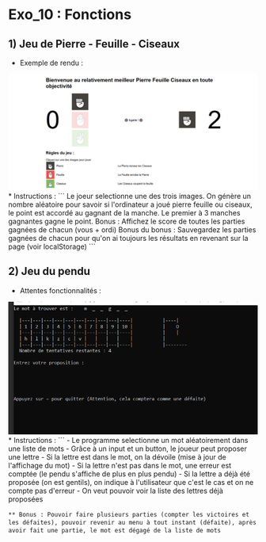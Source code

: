 # Exo_10 : Fonctions
## 1) Jeu de Pierre - Feuille - Ciseaux
* Exemple de rendu :
<img src="./exemplePierreFeuilleCiseaux.PNG">
* Instructions :
```
Le joeur selectionne une des trois images. On génère un nombre aléatoire pour savoir si l'ordinateur a joué pierre feuille ou ciseaux, le point est accordé au gagnant de la manche. Le premier à 3 manches gagnantes gagne le point.
Bonus : Affichez le score de toutes les parties gagnées de chacun (vous + ordi)
Bonus du bonus : Sauvegardez les parties gagnées de chacun pour qu'on ai toujours les résultats en revenant sur la page (voir localStorage) 
```

## 2) Jeu du pendu
* Attentes fonctionnalités :
<img src="./exemplePendu.PNG">
* Instructions :
```
    - Le programme selectionne un mot aléatoirement dans une liste de mots
    - Grâce à un input et un button, le joueur peut proposer une lettre
    - Si la lettre est dans le mot, on la dévoile (mise à jour de l'affichage du mot)
    - Si la lettre n'est pas dans le mot, une erreur est comptée (le pendu s'affiche de plus en plus pendu)
    - Si la lettre a déjà été proposée (on est gentils), on indique à l'utilisateur que c'est le cas et on ne compte pas d'erreur
    - On veut pouvoir voir la liste des lettres déjà proposées
    
    ** Bonus : Pouvoir faire plusieurs parties (compter les victoires et les défaites), pouvoir revenir au menu à tout instant (défaite), après avoir fait une partie, le mot est dégagé de la liste de mots
```